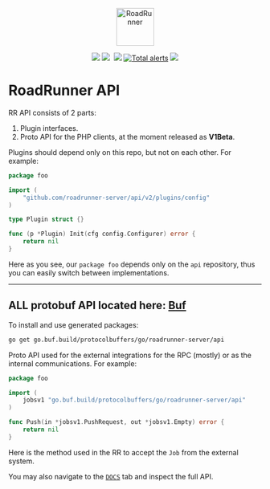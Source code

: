<p align="center">
 <img src="https://user-images.githubusercontent.com/796136/50286124-6f7f3780-046f-11e9-9f45-e8fedd4f786d.png" height="75px" alt="RoadRunner">
</p>
<p align="center">
 <a href="https://packagist.org/packages/spiral/roadrunner"><img src="https://poser.pugx.org/spiral/roadrunner/version"></a>
	<a href="https://pkg.go.dev/github.com/roadrunner-server/api/v2?tab=doc"><img src="https://godoc.org/github.com/roadrunner-server/api/v2?status.svg"></a>
	<a href="https://github.com/roadrunner-server/api/actions"><img src="https://github.com/roadrunner-server/api/workflows/Linters/badge.svg" alt=""></a>
	<a href="https://goreportcard.com/report/github.com/roadrunner-server/api"><img src="https://goreportcard.com/badge/github.com/roadrunner-server/api"></a>
	<a href="https://lgtm.com/projects/g/roadrunner-server/api/alerts/"><img alt="Total alerts" src="https://img.shields.io/lgtm/alerts/g/roadrunner-server/api.svg?logo=lgtm&logoWidth=18"/></a>
	<a href="https://discord.gg/TFeEmCs"><img src="https://img.shields.io/badge/discord-chat-magenta.svg"></a>
</p>

# RoadRunner API

RR API consists of 2 parts:

1. Plugin interfaces.
2. Proto API for the PHP clients, at the moment released as **V1Beta**.

Plugins should depend only on this repo, but not on each other. For example:

```go
package foo

import (
    "github.com/roadrunner-server/api/v2/plugins/config"
)

type Plugin struct {}

func (p *Plugin) Init(cfg config.Configurer) error {
	return nil
}
```

Here as you see, our `package foo` depends only on the `api` repository, thus you can easily switch between implementations.

---

## ALL protobuf API located here: [Buf](https://buf.build/roadrunner-server/api)  
To install and use generated packages:
```bash
go get go.buf.build/protocolbuffers/go/roadrunner-server/api
```

Proto API used for the external integrations for the RPC (mostly) or as the internal communications. For example:

```go
package foo

import (
	jobsv1 "go.buf.build/protocolbuffers/go/roadrunner-server/api"
)

func Push(in *jobsv1.PushRequest, out *jobsv1.Empty) error {
	return nil
}
```

Here is the method used in the RR to accept the `Job` from the external system.

You may also navigate to the [`DOCS`](https://buf.build/roadrunner-server/api/docs) tab and inspect the full API. 
